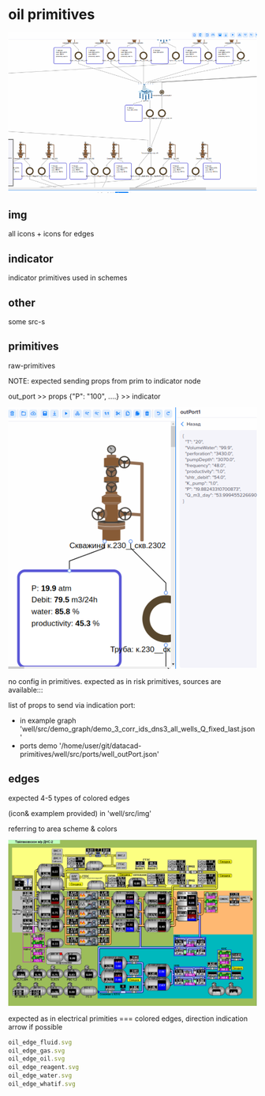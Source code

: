 # oil primitives

![](2023-01-19-14-47-23.png)

## img

all icons + icons for edges

## indicator

indicator primitives used in schemes

## other

some src-s

## primitives

raw-primitives

NOTE: 
expected sending props from prim to indicator node

out_port >> props {"P": "100", ....} >> indicator

![](2023-01-19-14-49-34.png)

no config in primitives.
expected as in risk primitives, 
sources are available:::

list of props to send via indication port:

* in example graph 'well/src/demo_graph/demo_3_corr_ids_dns3_all_wells_Q_fixed_last.json'
* ports demo '/home/user/git/datacad-primitives/well/src/ports/well_outPort.json'


## edges

expected 4-5 types of colored edges

(icon& examplem provided) in 'well/src/img'

referring to area scheme & colors

![](2023-01-19-14-55-03.png)

expected as in electrical primities === colored edges, direction indication arrow if possible

```js
oil_edge_fluid.svg
oil_edge_gas.svg
oil_edge_oil.svg
oil_edge_reagent.svg
oil_edge_water.svg
oil_edge_whatif.svg
```